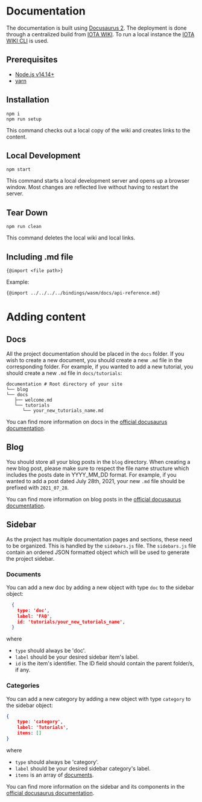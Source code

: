 # Documentation

The documentation is built using [Docusaurus 2](https://docusaurus.io/). The deployment is done through a centralized build from [IOTA WIKI](https://github.com/iota-community/iota-wiki). To run a local instance the [IOTA WIKI CLI](https://github.com/iota-community/iota-wiki-cli) is used.

## Prerequisites

- [Node.js v14.14+](https://nodejs.org/en/)
- [yarn](https://yarnpkg.com/getting-started/install)

## Installation

```shell
npm i
npm run setup
```

This command checks out a local copy of the wiki and creates links to the content.

## Local Development

```shell
npm start
```

This command starts a local development server and opens up a browser window. Most changes are reflected live without having to restart the server.

## Tear Down

```shell
npm run clean
```

This command deletes the local wiki and local links.


## Including .md file

```shell
{@import <file path>}
```

Example:

```shell
{@import ../../../../bindings/wasm/docs/api-reference.md}
```

# Adding content

## Docs

All the project documentation should be placed in the `docs` folder. If you wish to create a new document, you should create a new `.md` file in the corresponding folder.  For example, if you wanted to add a new tutorial, you should create a new `.md` file in `docs/tutorials`:

```
documentation # Root directory of your site
└── blog
└── docs
   ├── welcome.md
   └── tutorials
      └── your_new_tutorials_name.md

```

You can find more information on docs in the [official docusaurus documentation](https://docusaurus.io/docs/docs-introduction).

## Blog

You should store all your blog posts in the `blog` directory.  When creating a new blog post, please make sure to respect the file name structure which includes the posts date in YYYY_MM_DD format.  For example, if you wanted to add a post dated July 28th, 2021, your new `.md` file should be prefixed with `2021_07_28`. 

You can find more information on blog posts in the [official docusaurus documentation](https://docusaurus.io/docs/blog).

## Sidebar

As the project has multiple documentation pages and sections, these need to be organized.  This is handled by the `sidebars.js` file. The `sidebars.js` file contain an ordered JSON formatted object which will be used to generate the project sidebar.  

### Documents

You can add a new doc by adding a new object with type `doc` to the sidebar object:

```json
  {
    type: 'doc',
    label: 'FAQ',
    id: 'tutorials/your_new_tutorials_name',
  }
```
where

* `type` should always be 'doc'. 
* `label` should be your desired sidebar item's label.
* `id` is the item's identifier.  The ID field should contain the parent folder/s, if any.

### Categories

You can add a new category by adding a new object with type `category` to the sidebar object: 

```json
{
    type: 'category',
    label: 'Tutorials',
    items: []
}
```

where

* `type` should always be 'category'. 
* `label` should be your desired sidebar category's label.
* `items` is an array of [documents](#documents).

You can find more information on the sidebar and its components in the [official docusaurus documentation](https://docusaurus.io/docs/sidebar).
